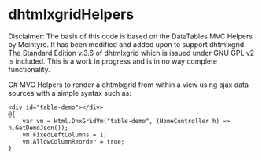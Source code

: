 dhtmlxgridHelpers
=================
Disclaimer:
The basis of this code is based on the DataTables MVC Helpers by Mcintyre.
It has been modified and added upon to support dhtmlxgrid.
The Standard Edition v.3.6 of dhtmlxgrid which is issued under GNU GPL v2 is included.
This is a work in progress and is in no way complete functionality.

C# MVC Helpers to render a dhtmlxgrid from within a view using ajax data sources with a simple syntax such as: 
```
<div id="table-demo"></div>
@{
    var vm = Html.DhxGridVm("table-demo", (HomeController h) => h.GetDemoJson());
    vm.FixedLeftColumns = 1;
    vm.AllowColumnReorder = true;
}
```
